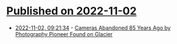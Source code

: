 # [Published on 2022-11-02](index.md)

* [2022-11-02, 09:21:34](https://news.ycombinator.com/item?id=33433150) - [Cameras Abandoned 85 Years Ago by Photography Pioneer Found on Glacier](https://petapixel.com/2022/11/01/cameras-abandoned-85-years-ago-by-photography-pioneer-found-on-glacier/)
